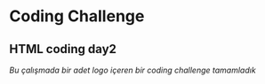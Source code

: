 # Coding Challenge 
## HTML coding day2
*Bu çalışmada bir adet logo içeren bir coding challenge tamamladık*
